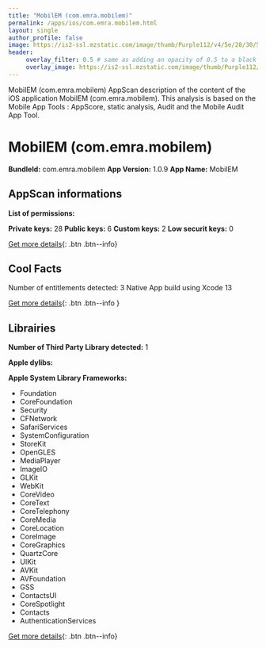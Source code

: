 ```yaml
---
title: "MobilEM (com.emra.mobilem)"
permalink: /apps/ios/com.emra.mobilem.html
layout: single
author_profile: false
image: https://is2-ssl.mzstatic.com/image/thumb/Purple112/v4/5e/28/30/5e28306d-ee4d-772a-c73a-210b8920d333/AppIcon-1x_U007emarketing-0-7-85-220.png/512x512bb.jpg
header: 
     overlay_filter: 0.5 # same as adding an opacity of 0.5 to a black background
     overlay_image: https://is2-ssl.mzstatic.com/image/thumb/Purple112/v4/5e/28/30/5e28306d-ee4d-772a-c73a-210b8920d333/AppIcon-1x_U007emarketing-0-7-85-220.png/512x512bb.jpg
---
```

MobilEM (com.emra.mobilem) AppScan description of the content of the iOS application MobilEM (com.emra.mobilem). This analysis is based on the Mobile App Tools : AppScore, static analysis, Audit and the Mobile Audit App Tool.

# MobilEM (com.emra.mobilem)

**BundleId:** com.emra.mobilem
**App Version:** 1.0.9
**App Name:** MobilEM


## AppScan informations 

**List of permissions:** 
  
  
**Private keys:** 28
**Public keys:** 6
**Custom keys:** 2
**Low securit keys:** 0
  
[Get more details](/pricing.html){: .btn .btn--info}

## Cool Facts

Number of entitlements detected: 3
Native App
build using Xcode 13
  
[Get more details](/pricing.html){: .btn .btn--info }

## Librairies 
**Number of Third Party Library detected:** 1


**Apple dylibs:**


**Apple System Library Frameworks:**
- Foundation
- CoreFoundation
- Security
- CFNetwork
- SafariServices
- SystemConfiguration
- StoreKit
- OpenGLES
- MediaPlayer
- ImageIO
- GLKit
- WebKit
- CoreVideo
- CoreText
- CoreTelephony
- CoreMedia
- CoreLocation
- CoreImage
- CoreGraphics
- QuartzCore
- UIKit
- AVKit
- AVFoundation
- GSS
- ContactsUI
- CoreSpotlight
- Contacts
- AuthenticationServices


  
[Get more details](/pricing.html){: .btn .btn--info}

